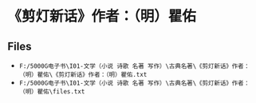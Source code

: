 # 《剪灯新话》作者：（明）瞿佑

## Files

- `F:/5000G电子书\I01-文学（小说 诗歌 名著 写作）\古典名著\《剪灯新话》作者：（明）瞿佑\《剪灯新话》作者：（明）瞿佑.txt`
- `F:/5000G电子书\I01-文学（小说 诗歌 名著 写作）\古典名著\《剪灯新话》作者：（明）瞿佑\files.txt`
